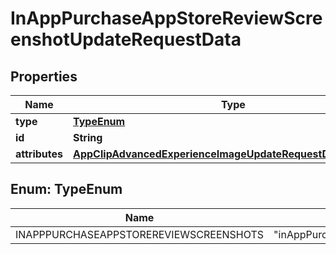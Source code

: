 

# InAppPurchaseAppStoreReviewScreenshotUpdateRequestData


## Properties

| Name | Type | Description | Notes |
|------------ | ------------- | ------------- | -------------|
|**type** | [**TypeEnum**](#TypeEnum) |  |  |
|**id** | **String** |  |  |
|**attributes** | [**AppClipAdvancedExperienceImageUpdateRequestDataAttributes**](AppClipAdvancedExperienceImageUpdateRequestDataAttributes.md) |  |  [optional] |



## Enum: TypeEnum

| Name | Value |
|---- | -----|
| INAPPPURCHASEAPPSTOREREVIEWSCREENSHOTS | &quot;inAppPurchaseAppStoreReviewScreenshots&quot; |



